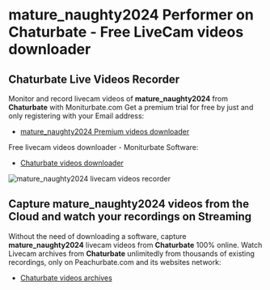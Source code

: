 # mature_naughty2024 Performer on Chaturbate - Free LiveCam videos downloader

## Chaturbate Live Videos Recorder

Monitor and record livecam videos of **mature_naughty2024** from **Chaturbate** with Moniturbate.com
Get a premium trial for free by just and only registering with your Email address:
* [mature_naughty2024 Premium videos downloader](https://moniturbate.com/request-demo-licence-key.html)

Free livecam videos downloader - Moniturbate Software:
* [Chaturbate videos downloader](https://moniturbate.com/moniturbate-download-software.html)

![mature_naughty2024 livecam videos recorder](https://peachurnet.com/templates/moniturbate-software.png)


## Capture mature_naughty2024 videos from the Cloud and watch your recordings on Streaming

Without the need of downloading a software, capture **mature_naughty2024** livecam videos from **Chaturbate** 100% online.
Watch Livecam archives from **Chaturbate** unlimitedly from thousands of existing recordings, only on Peachurbate.com and its websites network:
* [Chaturbate videos archives](https://peachurnet.com/)